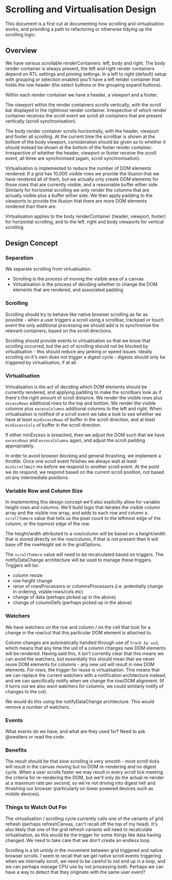 # Scrolling and Virtualisation Design

This document is a first cut at documenting how scrolling and virtualisation works, and 
providing a path to refactoring or otherwise tidying up the scrolling logic.

## Overview

We have various scrollable renderContainers: left, body and right.  The body 
render container is always present, the left and right render containers depend
on RTL settings and pinning settings.  In a left to right (default) setup with 
grouping or selection enabled you'll have a left render container that holds the 
row header (the select buttons or the grouping expand buttons).

Within each render container we have a header, a viewport and a footer.

The viewport within the render containers scrolls vertically, with the scroll bar displayed
in the rightmost render container.  Irrespective of which render container receives the
scroll event we scroll all containers that are present vertically (scroll synchronisation).

The body render container scrolls horizontally, with the header, viewport and footer all scrolling.
At the current time the scrollbar is shown at the bottom of the body viewport, consideration should
be given as to whether it should instead be shown at the bottom of the footer render container.  Irrespective
of whether the header, viewport or footer receive the scroll event, all three are synchronised (again, 
scroll synchronisation).

Virtualisation is implemented to reduce the number of DOM elements rendered.  If a grid has 10,000 visible 
rows we provide the illusion that we have rendered all of them, but we actually only create DOM elements
for those rows that are currently visible, and a reasonable buffer either side.  Similarly for horizontal 
scrolling we only render the columns that are actually visible plus a buffer either side.  We then apply 
padding to the viewports to provide the illusion that there are more DOM elements rendered than there are.

Virtualisation applies to the body renderContainer (header, viewport, footer) for horizontal scrolling, and 
to the left, right and body viewports for vertical scrolling.


## Design Concept

### Separation

We separate scrolling from virtualisation.
- Scrolling is the process of moving the visible area of a canvas
- Virtualisation is the process of deciding whether to change the DOM elements that are rendered, and 
  associated padding


### Scrolling

Scrolling should try to behave like native browser scrolling as far as possible - when a user triggers a 
scroll using a scrollbar, trackpad or touch event the only additional processing we should add is to 
synchronise the relevant containers, based on the scroll directions.

Scrolling should provide events to virtualisation so that we know that scrolling occurred, but the act of 
scrolling should not be blocked by virtualisation - this should reduce any janking or speed issues.  Ideally
scrolling on it's own does not trigger a digest cycle - digests should only be triggered by virtualisation, if
at all.

### Virtualisation

Virtualisation is the act of deciding which DOM elements should be currently rendered, and applying padding 
to make the scrollbars look as if there's the right amount of scroll distance.  We render the visible rows 
plus `excessRows` additional rows to the top and bottom.  We render the visible columns plus `excessColumns` 
additional columns to the left and right.  When virtualisation is notified of a scroll event we take a look 
to see whether we have at least `minExcessRows` of buffer in the scroll direction, and at least `minExcessCols`
of buffer in the scroll direction.  

If either minExcess is breached, then we adjust the DOM such that we have `excessRows` and `excessColumns` again,
and adjust the scroll padding appropriately.

In order to avoid browser blocking and general thrashing, we implement a throttle.  Once one scroll event finishes
we always wait at least `minScrollWait` ms before we respond to another scroll event.  At the point we do respond,
we respond based on the current scroll position, not based on any intermediate positions.


### Variable Row and Column Size

In implementing this design concept we'll also explicitly allow for variable height rows and columns.  We'll build
logic that iterates the visible column array and the visible row array, and adds to each row and column a `scrollToHere`
value that tells us the pixel count to the leftmost edge of the column, or the topmost edge of the row.

The height/width attributed to a row/column will be based on a height/width that is stored directly on the row/column, 
if that is not present then it will base off the rowHeight set in the gridOptions.

The `scrollToHere` value will need to be recalculated based on triggers.  The notifyDataChange architecture
will be used to manage these triggers.  Triggers will be:
 - column resize
 - row height change
 - rerun of rowsProcessors or columnsProcessors (i.e. potentially change in ordering, visible rows/cols etc)
 - change of data (perhaps picked up in the above)
 - change of columnDefs (perhaps picked up in the above)


### Watchers

We have watchers on the row and column / on the cell that look for a change in the row/col that this particular
DOM element is attached to.  

Column changes are automatically handled through use of `track by uid`, which means that any time the uid of a 
column changes new DOM elements will be rendered.  Having said this, it isn't currently clear that this means
we can avoid the watchers, but essentially this should mean that we never reuse DOM elements for columns - any 
new uid will result in new DOM elements.  For rows, the trigger for reuse is virtualisation.  This means that 
we can replace the current watchers with a notification architecture instead, and we can specifically notify 
when we change the row/DOM alignment.  (If it turns out we also want watchers for columns, we could similarly
notify of changes to the col).

We would do this using the notifyDataChange architecture.  This would remove a number of watchers.


### Events

What events do we have, and what are they used for?  Need to ask @swalters or read the code.


### Benefits

The result should be that slow scrolling is very smooth - most scroll ticks will result in the canvas
moving but no DOM re-rendering and no digest cycle.  When a user scrolls faster we may result in every scroll tick 
meeting the criteria for re-rendering the DOM, but we'll only do the actual re-render at a maximum rate per second, 
so we're not driving into digest hell and thrashing our browser (particularly on lower powered devices such as 
mobile devices).


### Things to Watch Out For

The virtualisation / scrolling cycle currently calls one of the variants of grid refresh (perhaps refreshCanvas, 
can't recall off the top of my head).  It's also likely that one of the grid refresh variants will need to recalculate
virtualisation, as this would be the trigger for some things like data having changed.  We need to take care that we
don't create an endless loop.

Scrolling is a bit untidy in the movement between grid triggered and native browser scrolls.  I seem to recall that 
we get native scroll events triggering when we internally scroll, we need to be careful to not end up in a loop, 
and we can perhaps manage CPU use by not processing both. Perhaps we can have a way to detect that they originate 
with the same user event?

